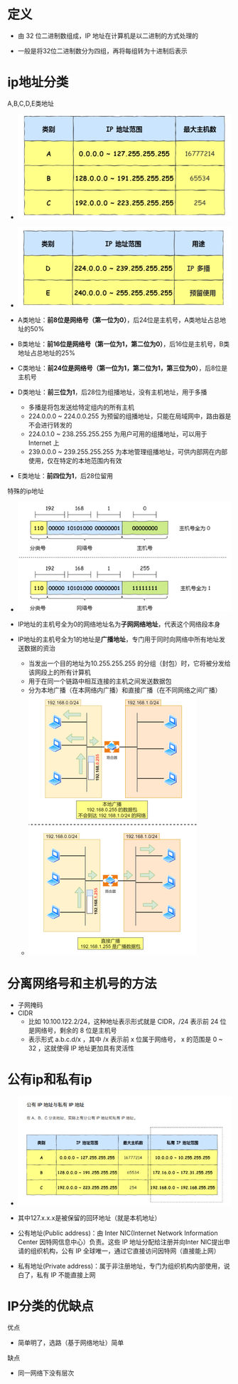 # 定义

- 由 32 位二进制数组成，IP 地址在计算机是以二进制的⽅式处理的

- 一般是将32位二进制数分为四组，再将每组转为十进制后表示







# ip地址分类

A,B,C,D,E类地址

- ![](../image/IP地址范围（1）.png)
- ![](../image/IP地址范围（2）.png)



- A类地址：**前8位是网络号（第一位为0）**，后24位是主机号，A类地址占总地址的50%
- B类地址：**前16位是网络号（第一位为1，第二位为0）**，后16位是主机号，B类地址占总地址的25%
- C类地址：**前24位是网络号（第一位为1，第二位为1，第三位为0）**，后8位是主机号
- D类地址：**前三位为1**，后28位为组播地址，没有主机地址，用于多播
  - 多播是将包发送给特定组内的所有主机
  - 224.0.0.0 ~ 224.0.0.255 为预留的组播地址，只能在局域⽹中，路由器是不会进⾏转发的
  - 224.0.1.0 ~ 238.255.255.255 为⽤户可⽤的组播地址，可以⽤于 Internet 上
  - 239.0.0.0 ~ 239.255.255.255 为本地管理组播地址，可供内部⽹在内部使⽤，仅在特定的本地范围内有效
- E类地址：**前四位为1**，后28位留用



特殊的ip地址

- <img src="../image/特殊的网络地址.png" style="zoom:150%;" />

- IP地址的主机号全为0的网络地址名为**子网网络地址**，代表这个网络段本身
- IP地址的主机号全为1的地址是**广播地址**，专门用于同时向网络中所有地址发送数据的资治
  - 当发出一个目的地址为10.255.255.255 的分组（封包）时，它将被分发给该网段上的所有计算机
  - 用于在同⼀个链路中相互连接的主机之间发送数据包
  - 分为本地广播（在本网络内广播）和直接广播（在不同网络之间广播）
  - ![](../image/广播地址.png)







# 分离网络号和主机号的方法

- 子网掩码
- CIDR
  - ⽐如 10.100.122.2/24，这种地址表示形式就是 CIDR，/24 表示前 24 位是网络号，剩余的 8 位是主机号
  - 表示形式 a.b.c.d/x ，其中 /x 表示前 x 位属于网络号， x 的范围是 0 ~ 32 ，这就使得 IP 地址更加具有灵活性







# 公有ip和私有ip

- ![](../image/公有和私有ip地址.png)
- 其中127.x.x.x是被保留的回环地址（就是本机地址）



- 公有地址(Public address)：由 Inter NIC(Internet Network Information Center 因特网信息中心）负责。这些 IP 地址分配给注册并向Inter NIC提出申请的组织机构，公有 IP 全球唯一，通过它直接访问因特网（直接能上网）
- 私有地址(Private address)：属于非注册地址，专门为组织机构内部使用，说白了，私有 IP 不能直接上网





# IP分类的优缺点

优点

- 简单明了，选路（基于网络地址）简单



缺点

- 同一网络下没有层次